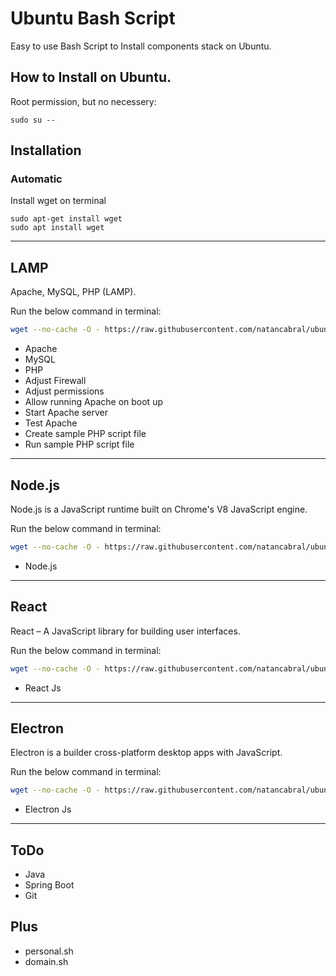 # Ubuntu Bash Script 
Easy to use Bash Script to Install components stack on Ubuntu. 
## How to Install on Ubuntu.

Root permission, but no necessery:

```
sudo su --
```

## Installation

### Automatic

Install wget on terminal

```
sudo apt-get install wget
sudo apt install wget
```

---

## LAMP
Apache, MySQL, PHP (LAMP).

Run the below command in terminal:
```bash
wget --no-cache -O - https://raw.githubusercontent.com/natancabral/ubuntu-bash-script-config/main/run/lamp.sh | bash
```

* Apache
* MySQL
* PHP
* Adjust Firewall
* Adjust permissions
* Allow running Apache on boot up
* Start Apache server
* Test Apache
* Create sample PHP script file
* Run sample PHP script file

---

## Node.js
Node.js is a JavaScript runtime built on Chrome's V8 JavaScript engine.

Run the below command in terminal:
```bash
wget --no-cache -O - https://raw.githubusercontent.com/natancabral/ubuntu-bash-script-config/main/run/node-js.sh | bash
```

* Node.js

---

## React
React – A JavaScript library for building user interfaces.

Run the below command in terminal:
```bash
wget --no-cache -O - https://raw.githubusercontent.com/natancabral/ubuntu-bash-script-config/main/run/reactjs.sh | bash
```

* React Js

---

## Electron
Electron is a builder cross-platform desktop apps with JavaScript.

Run the below command in terminal:
```bash
wget --no-cache -O - https://raw.githubusercontent.com/natancabral/ubuntu-bash-script-config/main/run/electronjs.sh | bash
```

* Electron Js

---

## ToDo
* Java
* Spring Boot
* Git


## Plus
* personal.sh
* domain.sh



